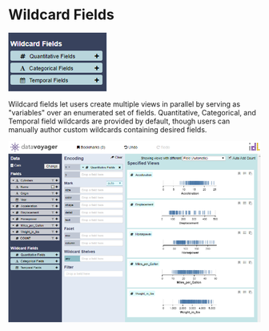 # Wildcard Fields

![Wildcard Fields](../../.gitbook/assets/wildcardfields%20%282%29.PNG)

Wildcard fields let users create multiple views in parallel by serving as "variables" over an enumerated set of fields. Quantitative, Categorical, and Temporal field wildcards are provided by default, though users can manually author custom wildcards containing desired fields.

![Wildcard Fields](../../.gitbook/assets/wildcardfields%20%281%29.PNG)

